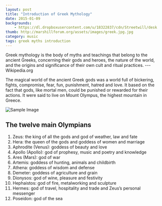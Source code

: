 ```yaml
---
layout: post
title: "Introduction of Greek Mythology"
date: 2015-01-09
backgrounds:
    - https://dl.dropboxusercontent.com/u/18322837/cdn/Streetwill/desk.jpeg
thumb: http://marshillforum.org/assets/images/greek.jpg.jpg
category: music
tags: greek myths introduction
---
```


Greek mythology is the body of myths and teachings that belong to the ancient Greeks, concerning their gods and heroes, the nature of the world, and the origins and significance of their own cult and ritual practices. --- Wikipedia.org

The magical world of the ancient Greek gods was a world full of bickering, fights, compromise, fear, fun, punishment, hatred and love. It based on the fact that gods, like mortal men, could be punished or rewarded for their actions. It were said to live on Mount Olympus, the highest mountain in Greece.

![Sample Image](https://upload.wikimedia.org/wikipedia/commons/d/d4/Carracci_-_Jupiter_et_Junon.jpeg)

## The twelve main Olympians

1. Zeus: the king of all the gods and god of weather, law and fate
2. Hera: the queen of the gods and goddess of women and marriage
3. Aphrodite (Venus): goddess of beauty and love
4. Apollo (Apollo): god of prophesy, music and poetry and knowledge
5. Ares (Mars): god of war
6. Artemis: goddess of hunting, animals and childbirth
7. Athena: goddess of wisdom and defense
8. Demeter: goddess of agriculture and grain
9. Dionysos: god of wine, pleasure and festivity
10. Hephaistos: god of fire, metalworking and sculpture
11. Hermes: god of travel, hospitality and trade and Zeus’s personal messenger
12. Poseidon: god of the sea
